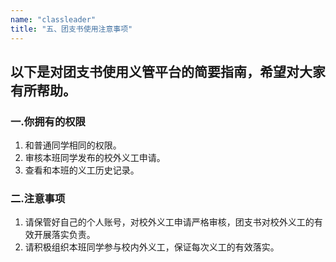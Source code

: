 ```yaml
---
name: "classleader"
title: "五、团支书使用注意事项"
---
```


## 以下是对团支书使用义管平台的简要指南，希望对大家有所帮助。

### 一.你拥有的权限

1. 和普通同学相同的权限。
2. 审核本班同学发布的校外义工申请。
3. 查看和本班的义工历史记录。

### 二.注意事项

1. 请保管好自己的个人账号，对校外义工申请严格审核，团支书对校外义工的有效开展落实负责。
2. 请积极组织本班同学参与校内外义工，保证每次义工的有效落实。
